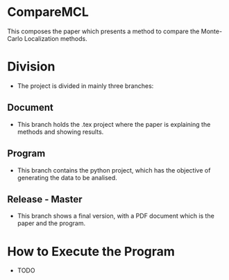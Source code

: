 # CompareMCL
This composes the paper which presents a method to compare the Monte-Carlo Localization methods.

# Division
+ The project is divided in mainly three branches:
## Document
+ This branch holds the .tex project where the paper is explaining the methods and showing results.
## Program
+ This branch contains the python project, which has the objective of generating the data to be analised.
## Release - Master
+ This branch shows a final version, with a PDF document which is the paper and the program.

# How to Execute the Program
+ TODO
